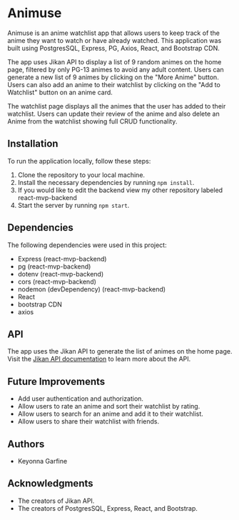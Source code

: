 # Animuse

Animuse is an anime watchlist app that allows users to keep track of the anime they want to watch or have already watched. This application was built using PostgresSQL, Express, PG, Axios, React, and Bootstrap CDN.

The app uses Jikan API to display a list of 9 random animes on the home page, filtered by only PG-13 animes to avoid any adult content. Users can generate a new list of 9 animes by clicking on the "More Anime" button. Users can also add an anime to their watchlist by clicking on the "Add to Watchlist" button on an anime card.

The watchlist page displays all the animes that the user has added to their watchlist. Users can update their review of the anime and also delete an Anime from the watchlist showing full CRUD functionality.

## Installation

To run the application locally, follow these steps:

1. Clone the repository to your local machine.
2. Install the necessary dependencies by running `npm install`.
3. If you would like to edit the backend view my other repository labeled react-mvp-backend
4. Start the server by running `npm start`.

## Dependencies

The following dependencies were used in this project:

- Express (react-mvp-backend)
- pg (react-mvp-backend)
- dotenv (react-mvp-backend)
- cors (react-mvp-backend)
- nodemon (devDependency) (react-mvp-backend)
- React
- bootstrap CDN
- axios

## API

The app uses the Jikan API to generate the list of animes on the home page. Visit the [Jikan API documentation](https://jikan.moe/docs) to learn more about the API.

## Future Improvements

- Add user authentication and authorization.
- Allow users to rate an anime and sort their watchlist by rating.
- Allow users to search for an anime and add it to their watchlist.
- Allow users to share their watchlist with friends.

## Authors

- Keyonna Garfine

## Acknowledgments

- The creators of Jikan API.
- The creators of PostgresSQL, Express, React, and Bootstrap.
